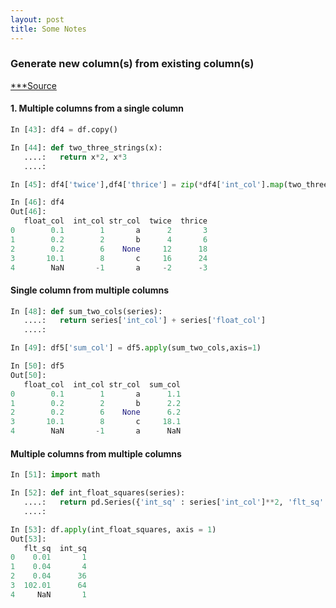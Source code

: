 ```yaml
---
layout: post
title: Some Notes
---
```

### Generate new column(s) from existing column(s)
[***Source](http://manishamde.github.io/blog/2013/03/07/pandas-and-python-top-10/)

#### 1. Multiple columns from a single column
```python
In [43]: df4 = df.copy()

In [44]: def two_three_strings(x):
   ....:   return x*2, x*3
   ....:

In [45]: df4['twice'],df4['thrice'] = zip(*df4['int_col'].map(two_three_strings))

In [46]: df4
Out[46]:
   float_col  int_col str_col  twice  thrice
0        0.1        1       a      2       3
1        0.2        2       b      4       6
2        0.2        6    None     12      18
3       10.1        8       c     16      24
4        NaN       -1       a     -2      -3
```

#### Single column from multiple columns
```python
In [48]: def sum_two_cols(series):
   ....:   return series['int_col'] + series['float_col']
   ....:

In [49]: df5['sum_col'] = df5.apply(sum_two_cols,axis=1)

In [50]: df5
Out[50]:
   float_col  int_col str_col  sum_col
0        0.1        1       a      1.1
1        0.2        2       b      2.2
2        0.2        6    None      6.2
3       10.1        8       c     18.1
4        NaN       -1       a      NaN
```

#### Multiple columns from multiple columns
```python
In [51]: import math

In [52]: def int_float_squares(series):
   ....:   return pd.Series({'int_sq' : series['int_col']**2, 'flt_sq' : series['float_col']**2})
   ....:

In [53]: df.apply(int_float_squares, axis = 1)
Out[53]:
   flt_sq  int_sq
0    0.01       1
1    0.04       4
2    0.04      36
3  102.01      64
4     NaN       1
```

